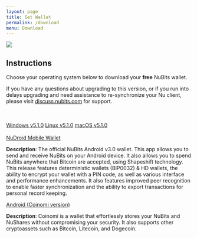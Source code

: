 ```yaml
---
layout: page
title: Get Wallet
permalink: /download
menu: Download
---
```

<div class="download-wallet">
  <div class="logo">
    <img src="{{ site.url }}{{ site.baseurl }}/assets/img/global/logo-nu.png">
  </div>
  <div class="details">
    <h2>Instructions</h2>
    <p>Choose your operating system below to download your <b>free</b> NuBits wallet.
    <p>If you have any questions about upgrading to this version, or if you run into delays upgrading and need assistance to re-synchronize your Nu client, please visit <a href="https://discuss.nubits.com">discuss.nubits.com</a> for support.</p>
    <br><br>
    <div class="download-options">
      <a href="https://bitbucket.org/JordanLeePeershares/nubit/downloads/nu-5.1.0-win-gitian.zip" class="windows"><span>Windows v5.1.0</span></a>
      <a href="https://bitbucket.org/JordanLeePeershares/nubit/downloads/nu-5.1.0-linux-gitian.zip" class="linux"><span>Linux v5.1.0</span></a>
      <a href="https://github.com/jooize/Nu-macOS/releases/download/v5.1.0/NuBits-5.1.0.dmg" class="mac"><span>macOS v5.1.0</span></a><br><br>
       <a href="https://play.google.com/store/apps/details?id=com.matthewmitchell.nubits_android_wallet&hl=en" class="btn-large btn btn-info">NuDroid Mobile Wallet</a>
       <p><b>Description</b>: The official NuBits Android v3.0 wallet. This app allows you to send and receive NuBits on your Android device. It also allows you to spend NuBits anywhere that Bitcoin are accepted, using Shapeshift technology. This release features deterministic wallets (BIP0032) & HD wallets, the ability to encrypt your wallet with a PIN code, as well as various interface and performance enhancements. It also features improved peer recognition to enable faster synchronization and the ability to export transactions for personal record keeping. </p>
       <a href="https://play.google.com/store/apps/details?id=com.coinomi.wallet" class="btn-large btn btn-info">Android (Coinomi version)</a>
       <p><b>Description</b>: Coinomi is a wallet that effortlessly stores your NuBits and NuShares without compromising your security. It also supports other cryptoassets such as Bitcoin, Litecoin, and Dogecoin.</p>
    </div>
  </div>
</div>

<br>
